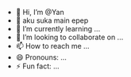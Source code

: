 - 👋 Hi, I’m @Yan
- 👀 aku suka main epep
- 🌱 I’m currently learning ...
- 💞️ I’m looking to collaborate on ...
- 📫 How to reach me ...
- 😄 Pronouns: ...
- ⚡ Fun fact: ...

<!---
Yan-alone/Yan-alone is a ✨ special ✨ repository because its `README.md` (this file) appears on your GitHub profile.
You can click the Preview link to take a look at your changes.
--->

